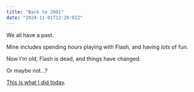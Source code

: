 ```yaml
---
title: "Back to 2001"
date: "2024-11-01T12:26:02Z"
---
```

We all have a past.

Mine includes spending _hours_ playing with Flash, and having _lots_ of fun.

Now I'm old, Flash is dead, and things have changed.

Or maybe not…?

[This is what I did today](/20241101/).
